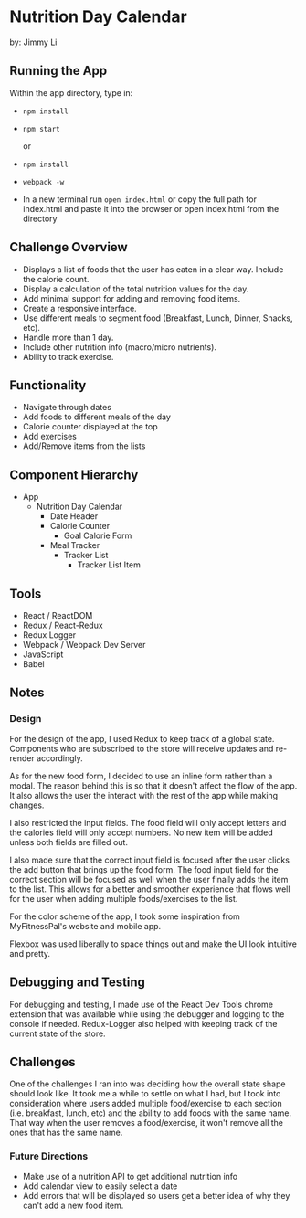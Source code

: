 # Nutrition Day Calendar
by: Jimmy Li

## Running the App
Within the app directory, type in:

* `npm install`
* `npm start`

  or
* `npm install`
* `webpack -w`
* In a new terminal run `open index.html` or copy the full path for index.html and paste it into the browser or open index.html from the directory

## Challenge Overview
* Displays a list of foods that the user has eaten in a clear way. Include the calorie count.
* Display a calculation of the total nutrition values for the day.
* Add minimal support for adding and removing food items.
* Create a responsive interface.
* Use different meals to segment food (Breakfast, Lunch, Dinner, Snacks, etc).
* Handle more than 1 day.
* Include other nutrition info (macro/micro nutrients).
* Ability to track exercise.

## Functionality
* Navigate through dates
* Add foods to different meals of the day
* Calorie counter displayed at the top
* Add exercises
* Add/Remove items from the lists

## Component Hierarchy
* App
  * Nutrition Day Calendar
    * Date Header
    * Calorie Counter
      * Goal Calorie Form
    * Meal Tracker
      * Tracker List
        * Tracker List Item

## Tools
* React / ReactDOM
* Redux / React-Redux
* Redux Logger
* Webpack / Webpack Dev Server
* JavaScript
* Babel

## Notes
### Design
For the design of the app, I used Redux to keep track of a global state. Components who are subscribed to the store will receive updates and re-render accordingly.

As for the new food form, I decided to use an inline form rather than a modal. The reason behind this is so that it doesn't affect the flow of the app. It also allows the user the interact with the rest of the app while making changes.

I also restricted the input fields. The food field will only accept letters and the calories field will only accept numbers. No new item will be added unless both fields are filled out.

I also made sure that the correct input field is focused after the user clicks the add button that brings up the food form. The food input field for the correct section will be focused as well when the user finally adds the item to the list. This allows for a better and smoother experience that flows well for the user when adding multiple foods/exercises to the list.

For the color scheme of the app, I took some inspiration from MyFitnessPal's website and mobile app.

Flexbox was used liberally to space things out and make the UI look intuitive and pretty.

## Debugging and Testing
For debugging and testing, I made use of the React Dev Tools chrome extension that was available while using the debugger and logging to the console if needed. Redux-Logger also helped with keeping track of the current state of the store.

## Challenges
One of the challenges I ran into was deciding how the overall state shape should look like. It took me a while to settle on what I had, but I took into consideration where users added multiple food/exercise to each section (i.e. breakfast, lunch, etc) and the ability to add foods with the same name. That way when the user removes a food/exercise, it won't remove all the ones that has the same name.

### Future Directions
* Make use of a nutrition API to get additional nutrition info
* Add calendar view to easily select a date
* Add errors that will be displayed so users get a better idea of why they can't add a new food item.
